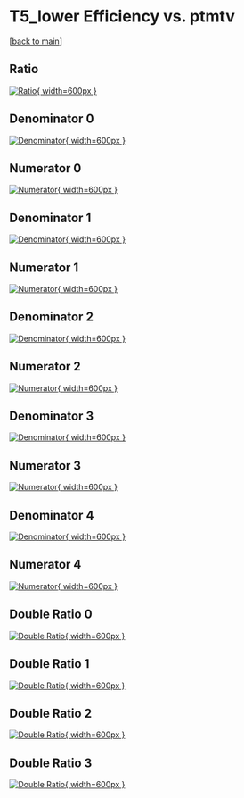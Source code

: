 # T5_lower Efficiency vs. ptmtv

[[back to main](./)]



## Ratio

[![Ratio](../mtv/var/T5_lower_xtr_321_0_eff_ptmtv.png){ width=600px }](../mtv/var/T5_lower_xtr_321_0_eff_ptmtv.pdf)

## Denominator 0

[![Denominator](../mtv/den/T5_lower_xtr_321_0_eff_ptmtv_den0.png){ width=600px }](../mtv/den/T5_lower_xtr_321_0_eff_ptmtv_den0.pdf)

## Numerator 0

[![Numerator](../mtv/num/T5_lower_xtr_321_0_eff_ptmtv_num0.png){ width=600px }](../mtv/num/T5_lower_xtr_321_0_eff_ptmtv_num0.pdf)

## Denominator 1

[![Denominator](../mtv/den/T5_lower_xtr_321_0_eff_ptmtv_den1.png){ width=600px }](../mtv/den/T5_lower_xtr_321_0_eff_ptmtv_den1.pdf)

## Numerator 1

[![Numerator](../mtv/num/T5_lower_xtr_321_0_eff_ptmtv_num1.png){ width=600px }](../mtv/num/T5_lower_xtr_321_0_eff_ptmtv_num1.pdf)

## Denominator 2

[![Denominator](../mtv/den/T5_lower_xtr_321_0_eff_ptmtv_den2.png){ width=600px }](../mtv/den/T5_lower_xtr_321_0_eff_ptmtv_den2.pdf)

## Numerator 2

[![Numerator](../mtv/num/T5_lower_xtr_321_0_eff_ptmtv_num2.png){ width=600px }](../mtv/num/T5_lower_xtr_321_0_eff_ptmtv_num2.pdf)

## Denominator 3

[![Denominator](../mtv/den/T5_lower_xtr_321_0_eff_ptmtv_den3.png){ width=600px }](../mtv/den/T5_lower_xtr_321_0_eff_ptmtv_den3.pdf)

## Numerator 3

[![Numerator](../mtv/num/T5_lower_xtr_321_0_eff_ptmtv_num3.png){ width=600px }](../mtv/num/T5_lower_xtr_321_0_eff_ptmtv_num3.pdf)

## Denominator 4

[![Denominator](../mtv/den/T5_lower_xtr_321_0_eff_ptmtv_den4.png){ width=600px }](../mtv/den/T5_lower_xtr_321_0_eff_ptmtv_den4.pdf)

## Numerator 4

[![Numerator](../mtv/num/T5_lower_xtr_321_0_eff_ptmtv_num4.png){ width=600px }](../mtv/num/T5_lower_xtr_321_0_eff_ptmtv_num4.pdf)

## Double Ratio 0

[![Double Ratio](../mtv/ratio/T5_lower_xtr_321_0_eff_ptmtv_ratio0.png){ width=600px }](../mtv/ratio/T5_lower_xtr_321_0_eff_ptmtv_ratio0.pdf)

## Double Ratio 1

[![Double Ratio](../mtv/ratio/T5_lower_xtr_321_0_eff_ptmtv_ratio1.png){ width=600px }](../mtv/ratio/T5_lower_xtr_321_0_eff_ptmtv_ratio1.pdf)

## Double Ratio 2

[![Double Ratio](../mtv/ratio/T5_lower_xtr_321_0_eff_ptmtv_ratio2.png){ width=600px }](../mtv/ratio/T5_lower_xtr_321_0_eff_ptmtv_ratio2.pdf)

## Double Ratio 3

[![Double Ratio](../mtv/ratio/T5_lower_xtr_321_0_eff_ptmtv_ratio3.png){ width=600px }](../mtv/ratio/T5_lower_xtr_321_0_eff_ptmtv_ratio3.pdf)

